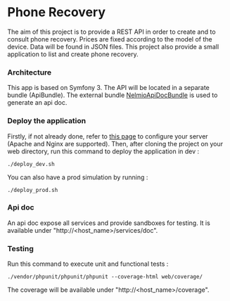 # Phone Recovery
The aim of this project is to provide a REST API in order to create and to consult phone recovery.
Prices are fixed according to the model of the device.
Data will be found in JSON files.
This project also provide a small application to list and create phone recovery.

### Architecture
This app is based on Symfony 3. The API will be located in a separate bundle (ApiBundle). The external bundle [NelmioApiDocBundle](https://github.com/nelmio/NelmioApiDocBundle) is used to generate an api doc.

### Deploy the application
Firstly, if not already done, refer to [this page](http://symfony.com/doc/current/setup/web_server_configuration.html) to configure your server (Apache and Nginx are supported).
Then, after cloning the project on your web directory, run this command to deploy the application in dev :
```shell
./deploy_dev.sh
```
You can also have a prod simulation by running :
```shell
./deploy_prod.sh
```
### Api doc
An api doc expose all services and provide sandboxes for testing. It is available under "http://<host_name>/services/doc".

### Testing
Run this command to execute unit and functional tests :
```shell
./vendor/phpunit/phpunit/phpunit --coverage-html web/coverage/
```
The coverage will be available under "http://<host_name>/coverage".